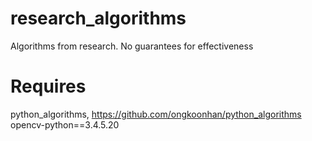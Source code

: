 # research_algorithms
Algorithms from research. No guarantees for effectiveness

# Requires
python_algorithms, https://github.com/ongkoonhan/python_algorithms
opencv-python==3.4.5.20
